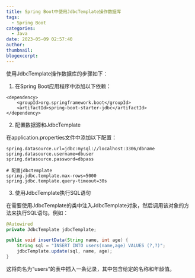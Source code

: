 ```yaml
---
title: Spring Boot中使用JdbcTemplate操作数据库
tags:
  - Spring Boot
categories:
  - Java
date: 2023-05-09 02:57:40
author:
thumbnail:
blogexcerpt:
---
```


使用JdbcTemplate操作数据库的步骤如下：

1. 在Spring Boot应用程序中添加以下依赖：

```
<dependency>
    <groupId>org.springframework.boot</groupId>
    <artifactId>spring-boot-starter-jdbc</artifactId>
</dependency>
```

2. 配置数据源和JdbcTemplate

在application.properties文件中添加以下配置：

```
spring.datasource.url=jdbc:mysql://localhost:3306/dbname
spring.datasource.username=dbuser
spring.datasource.password=dbpass

# 配置jdbctemplate
spring.jdbc.template.max-rows=5000
spring.jdbc.template.query-timeout=30s
```

3. 使用JdbcTemplate执行SQL语句

在需要使用JdbcTemplate的类中注入JdbcTemplate对象，然后调用该对象的方法来执行SQL语句。例如：

```java
@Autowired
private JdbcTemplate jdbcTemplate;

public void insertData(String name, int age) {
    String sql = "INSERT INTO users(name,age) VALUES (?,?)";
    jdbcTemplate.update(sql, name, age);
}
```

这将向名为“users”的表中插入一条记录，其中包含给定的名称和年龄值。
